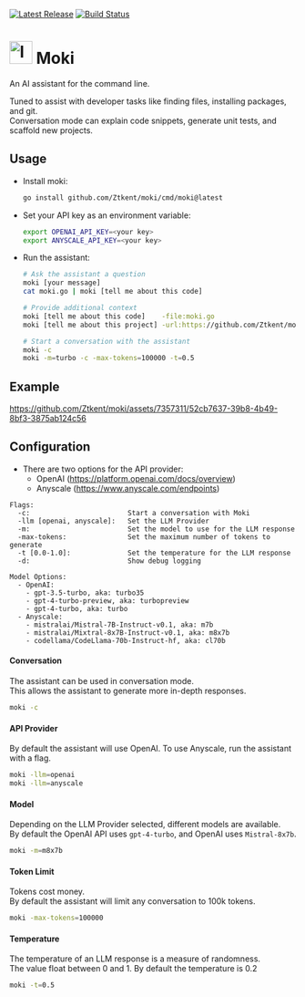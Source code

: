 <a href="https://github.com/ztkent/moki/tags"><img src="https://img.shields.io/github/v/tag/ztkent/moki.svg" alt="Latest Release"></a>
<a href="https://github.com/ztkent/moki/actions"><img src="https://github.com/ztkent/moki/actions/workflows/build.yml/badge.svg?branch=main" alt="Build Status"></a>

# <img width="40" alt="logo_moki" src="https://github.com/Ztkent/moki/assets/7357311/f1dfb864-3c20-4384-898b-1acc4bb7c92f"> Moki

An AI assistant for the command line.  

Tuned to assist with developer tasks like finding files, installing packages, and git.   
Conversation mode can explain code snippets, generate unit tests, and scaffold new projects.

## Usage
- Install moki:  
  ```bash
  go install github.com/Ztkent/moki/cmd/moki@latest
  ```
  
- Set your API key as an environment variable:
  ```bash
  export OPENAI_API_KEY=<your key>
  export ANYSCALE_API_KEY=<your key>
  ```

- Run the assistant:
  ```bash
  # Ask the assistant a question
  moki [your message]
  cat moki.go | moki [tell me about this code]

  # Provide additional context
  moki [tell me about this code]    -file:moki.go
  moki [tell me about this project] -url:https://github.com/Ztkent/moki

  # Start a conversation with the assistant
  moki -c
  moki -m=turbo -c -max-tokens=100000 -t=0.5
  ```

## Example
https://github.com/Ztkent/moki/assets/7357311/52cb7637-39b8-4b49-8bf3-3875ab124c56


## Configuration
- There are two options for the API provider:  
  - OpenAI (https://platform.openai.com/docs/overview)  
  - Anyscale (https://www.anyscale.com/endpoints)  
```
Flags:
  -c:                        Start a conversation with Moki
  -llm [openai, anyscale]:   Set the LLM Provider
  -m:                        Set the model to use for the LLM response
  -max-tokens:               Set the maximum number of tokens to generate
  -t [0.0-1.0]:              Set the temperature for the LLM response
  -d:                        Show debug logging

Model Options:
  - OpenAI:
    - gpt-3.5-turbo, aka: turbo35
    - gpt-4-turbo-preview, aka: turbopreview
    - gpt-4-turbo, aka: turbo
  - Anyscale:
    - mistralai/Mistral-7B-Instruct-v0.1, aka: m7b
    - mistralai/Mixtral-8x7B-Instruct-v0.1, aka: m8x7b
    - codellama/CodeLlama-70b-Instruct-hf, aka: cl70b
```

#### Conversation
The assistant can be used in conversation mode.  
This allows the assistant to generate more in-depth responses.
```bash
moki -c
```

#### API Provider
By default the assistant will use OpenAI. To use Anyscale, run the assistant with a flag. 
```bash
moki -llm=openai
moki -llm=anyscale 
```

#### Model
Depending on the LLM Provider selected, different models are available.  
By default the OpenAI API uses `gpt-4-turbo`, and OpenAI uses `Mistral-8x7b`.
```bash
moki -m=m8x7b
```

#### Token Limit
Tokens cost money.   
By default the assistant will limit any conversation to 100k tokens.
```bash
moki -max-tokens=100000
```

#### Temperature
The temperature of an LLM response is a measure of randomness.   
The value float between 0 and 1. By default the temperature is 0.2
```bash
moki -t=0.5
```
